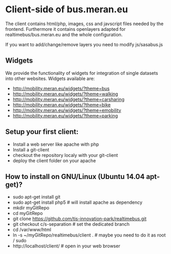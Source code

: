 Client-side of bus.meran.eu
=============================

The client contains html/php, images, css and javscript files needed by the frontend.
Furthermore it contains openlayers adapted for realtimebus/bus.meran.eu and the whole configuration.

If you want to add/change/remove layers you need to modify js/sasabus.js

Widgets
-------

We provide the functionality of widgets for integration of single datasets into other websites. Widgets available are:
* http://mobility.meran.eu/widgets/?theme=bus
* http://mobility.meran.eu/widgets/?theme=walking
* http://mobility.meran.eu/widgets/?theme=carsharing
* http://mobility.meran.eu/widgets/?theme=bike
* http://mobility.meran.eu/widgets/?theme=emobility
* http://mobility.meran.eu/widgets/?theme=parking

Setup your first client:
------------------------
- Install a web server like apache with php 
- Install a git-client
- checkout the repository localy with your git-client
- deploy the client folder on your apache


How to install on GNU/Linux (Ubuntu 14.04 apt-get)?
---------------------------------------------------
- sudo apt-get install git
- sudo apt-get install php5                # will install apache as dependency
- mkdir myGitRepo
- cd myGitRepo
- git clone https://github.com/tis-innovation-park/realtimebus.git
- git checkout c/s-separation              # set the dedicated branch
- cd /var/www/html
- ln -s ~/myGitRepo/realtimebus/client .   # maybe you need to do it as root / sudo
- http://localhost/client/                 # open in your web browser

